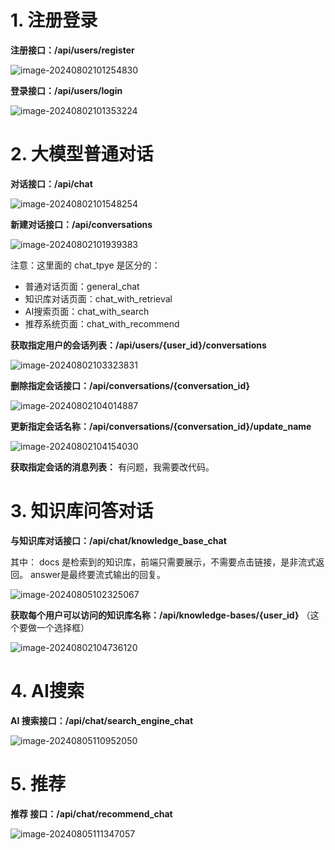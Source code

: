 # 1. 注册登录

**注册接口：/api/users/register**

![image-20240802101254830](https://muyu001.oss-cn-beijing.aliyuncs.com/img/image-20240802101254830.png)



**登录接口：/api/users/login**

![image-20240802101353224](https://muyu001.oss-cn-beijing.aliyuncs.com/img/image-20240802101353224.png)

# 2. 大模型普通对话



**对话接口：/api/chat**

![image-20240802101548254](https://muyu001.oss-cn-beijing.aliyuncs.com/img/image-20240802101548254.png)



**新建对话接口：/api/conversations**

![image-20240802101939383](https://muyu001.oss-cn-beijing.aliyuncs.com/img/image-20240802101939383.png)

注意：这里面的 chat_tpye 是区分的：

- 普通对话页面：general_chat
- 知识库对话页面：chat_with_retrieval
- AI搜索页面：chat_with_search
- 推荐系统页面：chat_with_recommend



**获取指定用户的会话列表：/api/users/{user_id}/conversations**

![image-20240802103323831](https://muyu001.oss-cn-beijing.aliyuncs.com/img/image-20240802103323831.png)



**删除指定会话接口：/api/conversations/{conversation_id}**

![image-20240802104014887](https://muyu001.oss-cn-beijing.aliyuncs.com/img/image-20240802104014887.png)



**更新指定会话名称：/api/conversations/{conversation_id}/update_name**

![image-20240802104154030](https://muyu001.oss-cn-beijing.aliyuncs.com/img/image-20240802104154030.png)

**获取指定会话的消息列表：** 有问题，我需要改代码。



# 3. 知识库问答对话

**与知识库对话接口：/api/chat/knowledge_base_chat**

其中： docs 是检索到的知识库，前端只需要展示，不需要点击链接，是非流式返回。 answer是最终要流式输出的回复。

![image-20240805102325067](https://muyu001.oss-cn-beijing.aliyuncs.com/img/image-20240805102325067.png)



**获取每个用户可以访问的知识库名称：/api/knowledge-bases/{user_id}**   （这个要做一个选择框）

![image-20240802104736120](https://muyu001.oss-cn-beijing.aliyuncs.com/img/image-20240802104736120.png)





# 4.  AI搜索

**AI 搜索接口：/api/chat/search_engine_chat**

![image-20240805110952050](https://muyu001.oss-cn-beijing.aliyuncs.com/img/image-20240805110952050.png)

# 5. 推荐

**推荐 接口：/api/chat/recommend_chat**

![image-20240805111347057](https://muyu001.oss-cn-beijing.aliyuncs.com/img/image-20240805111347057.png)